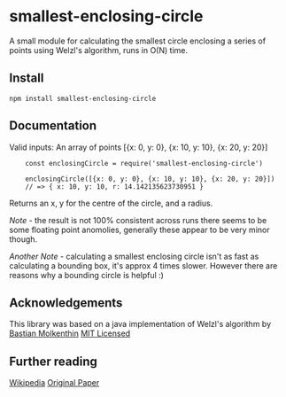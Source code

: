 # smallest-enclosing-circle
A small module for calculating the smallest circle enclosing a series of points using Welzl's algorithm, runs in O(N) time.

## Install
````
npm install smallest-enclosing-circle
````

## Documentation
Valid inputs: An array of points [{x: 0, y: 0}, {x: 10, y: 10}, {x: 20, y: 20}]
````
    const enclosingCircle = require('smallest-enclosing-circle')

    enclosingCircle([{x: 0, y: 0}, {x: 10, y: 10}, {x: 20, y: 20}])
    // => { x: 10, y: 10, r: 14.142135623730951 }
````
Returns an x, y for the centre of the circle, and a radius.


*Note* - the result is not 100% consistent across runs there seems to be some floating point anomolies, generally these appear to be very minor though.

*Another Note* - calculating a smallest enclosing circle isn't as fast as calculating a bounding box, it's approx 4 times slower. However there are reasons why a bounding circle is helpful :)


## Acknowledgements
This library was based on a java implementation of Welzl's algorithm by [Bastian Molkenthin](http://www.sunshine2k.de/coding/java/Welzl/Welzl.html)
[MIT Licensed](http://www.sunshine2k.de/license.html)

## Further reading
[Wikipedia](https://en.wikipedia.org/wiki/Smallest-circle_problem)
[Original Paper](https://link.springer.com/chapter/10.1007/BFb0038202)
